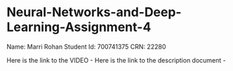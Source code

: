 # Neural-Networks-and-Deep-Learning-Assignment-4
Name: Marri Rohan Student Id: 700741375 CRN: 22280

Here is the link to the VIDEO - 
Here is the link to the description document - 

